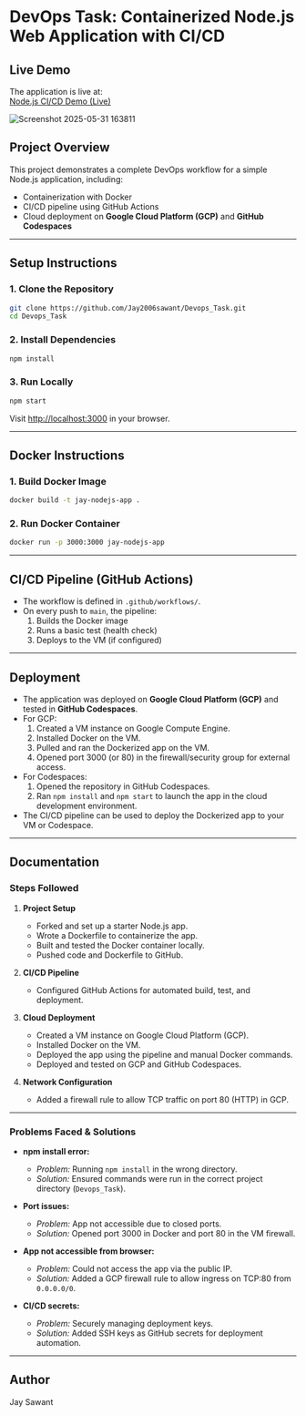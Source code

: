 # DevOps Task: Containerized Node.js Web Application with CI/CD

## Live Demo

The application is live at:  
[Node.js CI/CD Demo (Live)](http://34.27.69.25/)

![Screenshot 2025-05-31 163811](https://github.com/user-attachments/assets/b6954494-3479-4213-8351-c36745beb107)


## Project Overview
This project demonstrates a complete DevOps workflow for a simple Node.js application, including:
- Containerization with Docker
- CI/CD pipeline using GitHub Actions
- Cloud deployment on **Google Cloud Platform (GCP)** and **GitHub Codespaces**

---

## Setup Instructions

### 1. Clone the Repository
```bash
git clone https://github.com/Jay2006sawant/Devops_Task.git
cd Devops_Task
```

### 2. Install Dependencies
```bash
npm install
```

### 3. Run Locally
```bash
npm start
```
Visit [http://localhost:3000](http://localhost:3000) in your browser.

---

## Docker Instructions

### 1. Build Docker Image
```bash
docker build -t jay-nodejs-app .
```

### 2. Run Docker Container
```bash
docker run -p 3000:3000 jay-nodejs-app
```

---

## CI/CD Pipeline (GitHub Actions)
- The workflow is defined in `.github/workflows/`.
- On every push to `main`, the pipeline:
  1. Builds the Docker image
  2. Runs a basic test (health check)
  3. Deploys to the VM (if configured)

---

## Deployment
- The application was deployed on **Google Cloud Platform (GCP)** and tested in **GitHub Codespaces**.
- For GCP:
  1. Created a VM instance on Google Compute Engine.
  2. Installed Docker on the VM.
  3. Pulled and ran the Dockerized app on the VM.
  4. Opened port 3000 (or 80) in the firewall/security group for external access.
- For Codespaces:
  1. Opened the repository in GitHub Codespaces.
  2. Ran `npm install` and `npm start` to launch the app in the cloud development environment.
- The CI/CD pipeline can be used to deploy the Dockerized app to your VM or Codespace.

---

## Documentation

### Steps Followed

1. **Project Setup**
   - Forked and set up a starter Node.js app.
   - Wrote a Dockerfile to containerize the app.
   - Built and tested the Docker container locally.
   - Pushed code and Dockerfile to GitHub.

2. **CI/CD Pipeline**
   - Configured GitHub Actions for automated build, test, and deployment.

3. **Cloud Deployment**
   - Created a VM instance on Google Cloud Platform (GCP).
   - Installed Docker on the VM.
   - Deployed the app using the pipeline and manual Docker commands.
   - Deployed and tested on GCP and GitHub Codespaces.

4. **Network Configuration**
   - Added a firewall rule to allow TCP traffic on port 80 (HTTP) in GCP.

---

### Problems Faced & Solutions

- **npm install error:**
  - *Problem:* Running `npm install` in the wrong directory.
  - *Solution:* Ensured commands were run in the correct project directory (`Devops_Task`).

- **Port issues:**
  - *Problem:* App not accessible due to closed ports.
  - *Solution:* Opened port 3000 in Docker and port 80 in the VM firewall.

- **App not accessible from browser:**
  - *Problem:* Could not access the app via the public IP.
  - *Solution:* Added a GCP firewall rule to allow ingress on TCP:80 from `0.0.0.0/0`.

- **CI/CD secrets:**
  - *Problem:* Securely managing deployment keys.
  - *Solution:* Added SSH keys as GitHub secrets for deployment automation.

---

## Author
Jay Sawant 
